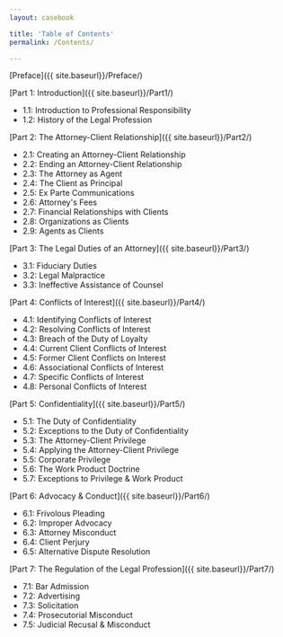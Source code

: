 ```yaml
---
layout: casebook

title: 'Table of Contents'
permalink: /Contents/

---
```


[Preface]({{ site.baseurl}}/Preface/)

[Part 1: Introduction]({{ site.baseurl}}/Part1/)

- 1.1: Introduction to Professional Responsibility 
- 1.2: History of the Legal Profession 

[Part 2: The Attorney-Client Relationship]({{ site.baseurl}}/Part2/)

- 2.1: Creating an Attorney-Client Relationship 
- 2.2: Ending an Attorney-Client Relationship 
- 2.3: The Attorney as Agent 
- 2.4: The Client as Principal 
- 2.5: Ex Parte Communications 
- 2.6: Attorney's Fees 
- 2.7: Financial Relationships with Clients 
- 2.8: Organizations as Clients 
- 2.9: Agents as Clients 

[Part 3: The Legal Duties of an Attorney]({{ site.baseurl}}/Part3/)

- 3.1: Fiduciary Duties 
- 3.2: Legal Malpractice 
- 3.3: Ineffective Assistance of Counsel 

[Part 4: Conflicts of Interest]({{ site.baseurl}}/Part4/)

- 4.1: Identifying Conflicts of Interest 
- 4.2: Resolving Conflicts of Interest 
- 4.3: Breach of the Duty of Loyalty 
- 4.4: Current Client Conflicts of Interest 
- 4.5: Former Client Conflicts on Interest 
- 4.6: Associational Conflicts of Interest 
- 4.7: Specific Conflicts of Interest 
- 4.8: Personal Conflicts of Interest 

[Part 5: Confidentiality]({{ site.baseurl}}/Part5/)

- 5.1: The Duty of Confidentiality 
- 5.2: Exceptions to the Duty of Confidentiality 
- 5.3: The Attorney-Client Privilege 
- 5.4: Applying the Attorney-Client Privilege 
- 5.5: Corporate Privilege 
- 5.6: The Work Product Doctrine 
- 5.7: Exceptions to Privilege & Work Product 

[Part 6: Advocacy & Conduct]({{ site.baseurl}}/Part6/)

- 6.1: Frivolous Pleading 
- 6.2: Improper Advocacy 
- 6.3: Attorney Misconduct 
- 6.4: Client Perjury 
- 6.5: Alternative Dispute Resolution 

[Part 7: The Regulation of the Legal Profession]({{ site.baseurl}}/Part7/)

- 7.1: Bar Admission 
- 7.2: Advertising 
- 7.3: Solicitation 
- 7.4: Prosecutorial Misconduct 
- 7.5: Judicial Recusal & Misconduct 

